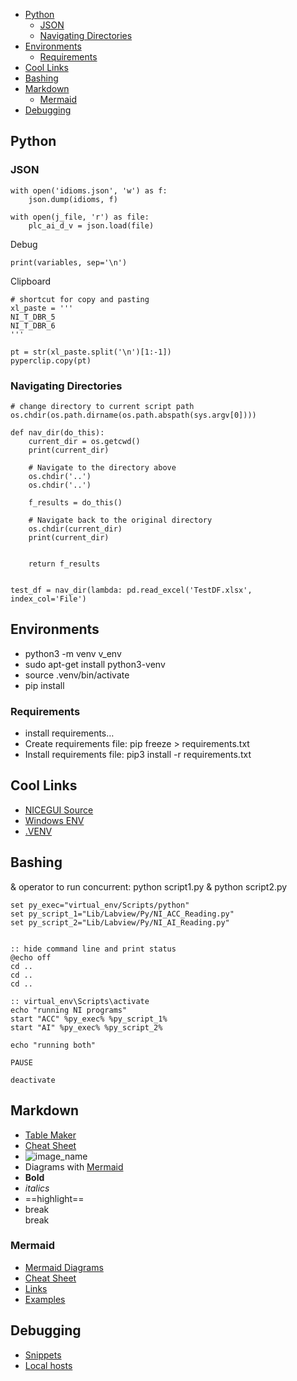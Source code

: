 - [Python](#python)
  - [JSON](#json)
  - [Navigating Directories](#navigating-directories)
- [Environments](#environments)
  - [Requirements](#requirements)
- [Cool Links](#cool-links)
- [Bashing](#bashing)
- [Markdown](#markdown)
  - [Mermaid](#mermaid)
- [Debugging](#debugging)


## Python
### JSON

    with open('idioms.json', 'w') as f:
        json.dump(idioms, f)

    with open(j_file, 'r') as file:
        plc_ai_d_v = json.load(file)

Debug

    print(variables, sep='\n')

Clipboard

    # shortcut for copy and pasting
    xl_paste = '''
    NI_T_DBR_5
    NI_T_DBR_6
    '''

    pt = str(xl_paste.split('\n')[1:-1])
    pyperclip.copy(pt)

### Navigating Directories

    # change directory to current script path
    os.chdir(os.path.dirname(os.path.abspath(sys.argv[0])))

    def nav_dir(do_this):
        current_dir = os.getcwd()
        print(current_dir)

        # Navigate to the directory above
        os.chdir('..')
        os.chdir('..')
        
        f_results = do_this()

        # Navigate back to the original directory
        os.chdir(current_dir)
        print(current_dir)


        return f_results


    test_df = nav_dir(lambda: pd.read_excel('TestDF.xlsx', index_col='File')

    

## Environments

- python3 -m venv v_env
- sudo apt-get install python3-venv
- source .venv/bin/activate
- pip install


### Requirements
- install requirements…
- Create requirements file: pip freeze > requirements.txt
- Install requirements file: pip3 install -r requirements.txt


## Cool Links
- [NICEGUI Source](https://github.com/zauberzeug/nicegui/blob/main/main.py)
- [Windows ENV](https://stackoverflow.com/questions/18713086/virtualenv-wont-activate-on-windows)
- [.VENV](https://code.visualstudio.com/docs/python/environments)



## Bashing
& operator to run concurrent: python script1.py & python script2.py
    
    set py_exec="virtual_env/Scripts/python"
    set py_script_1="Lib/Labview/Py/NI_ACC_Reading.py"
    set py_script_2="Lib/Labview/Py/NI_AI_Reading.py"


    :: hide command line and print status
    @echo off
    cd ..
    cd ..
    cd ..

    :: virtual_env\Scripts\activate
    echo "running NI programs"
    start "ACC" %py_exec% %py_script_1%
    start "AI" %py_exec% %py_script_2%

    echo "running both"

    PAUSE

    deactivate


## Markdown

- [Table Maker](https://thisdavej.com/copy-table-in-excel-and-paste-as-a-markdown-table/)
- [Cheat Sheet](https://www.markdownguide.org/cheat-sheet/)
- ![image_name](link.png)
- Diagrams with [Mermaid](https://mermaid-js.github.io/mermaid/#/classDiagram?id=setting-the-direction-of-the-diagram)
- **Bold**
- *italics*
- ==highlight==
- break<br>break

### Mermaid
- [Mermaid Diagrams](https://mermaid.js.org/syntax/classDiagram.html#setting-the-direction-of-the-diagram)
- [Cheat Sheet](https://jojozhuang.github.io/tutorial/mermaid-cheat-sheet/)
- [Links](https://mermaid.js.org/#/flowchart?id=links-between-nodes)
- [Examples](https://dompl.medium.com/produce-great-looking-flowcharts-in-seconds-7f3bea64f2e2)


## Debugging

- [Snippets](https://github.com/Microsoft/vscode/issues/28048)
- [Local hosts](https://stackoverflow.com/questions/33524826/localhost-not-working-in-chrome-127-0-0-1-does-work)
